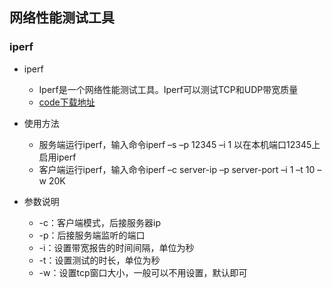 ## 网络性能测试工具

### iperf
* iperf
    - Iperf是一个网络性能测试工具。Iperf可以测试TCP和UDP带宽质量
    - [code下载地址](https://code.google.com/archive/p/iperf/downloads)

* 使用方法
    - 服务端运行iperf，输入命令iperf –s –p 12345 –i 1 以在本机端口12345上启用iperf
    - 客户端运行iperf，输入命令iperf –c server-ip –p server-port –i 1 –t 10 –w 20K

* 参数说明  
    - -c：客户端模式，后接服务器ip
    - -p：后接服务端监听的端口
    - -i：设置带宽报告的时间间隔，单位为秒
    - -t：设置测试的时长，单位为秒
    - -w：设置tcp窗口大小，一般可以不用设置，默认即可
